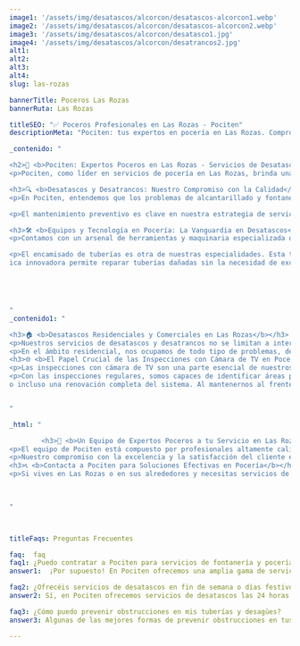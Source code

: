 ```yaml
---
image1: '/assets/img/desatascos/alcorcon/desatascos-alcorcon1.webp'
image2: '/assets/img/desatascos/alcorcon/desatascos-alcorcon2.webp'
image3: '/assets/img/desatascos/alcorcon/desatasco1.jpg'
image4: '/assets/img/desatascos/alcorcon/desatrancos2.jpg'
alt1:
alt2:
alt3:
alt4:
slug: las-rozas

bannerTitle: Poceros Las Rozas
bannerRuta: Las Rozas

titleSEO: "✅ Poceros Profesionales en Las Rozas - Pociten"
descriptionMeta: "Pociten: tus expertos en pocería en Las Rozas. Compromiso con la calidad y mejoramos tu presupuesto. Llámanos al 647 37 67 82 📱."

_contenido: "

<h2>🚰 <b>Pociten: Expertos Poceros en Las Rozas - Servicios de Desatascos y Desatrancos Profesionales</b></h2>
<p>Pociten, como líder en servicios de pocería en Las Rozas, brinda una gama extensa de soluciones que cubren desde desatascos de emergencia 24 horas hasta mantenimientos periódicos de fosas sépticas y sistemas de alcantarillado. Nuestro equipo, formado por expertos poceros altamente capacitados, se dedica a ofrecer servicios de la más alta calidad en Las Rozas y sus alrededores, adaptándose a las necesidades específicas de cada cliente, ya sean residenciales, comerciales o industriales.</p>

<h3>🔍 <b>Desatascos y Desatrancos: Nuestro Compromiso con la Calidad</b></h3>
<p>En Pociten, entendemos que los problemas de alcantarillado y fontanería requieren una atención rápida y eficaz. Por ello, nos comprometemos a proporcionar soluciones inmediatas y duraderas, utilizando las técnicas más avanzadas y equipamiento de última generación. Nuestros servicios incluyen la limpieza profunda y desatascos de tuberías, bajantes, arquetas, y más, asegurando el correcto funcionamiento de toda la red de saneamiento.</p>

<p>El mantenimiento preventivo es clave en nuestra estrategia de servicios, permitiendo a nuestros clientes evitar problemas mayores en el futuro. Realizamos inspecciones regulares utilizando cámaras de TV de alta definición, que nos permiten detectar cualquier anomalía o bloqueo en las tuberías, alcantarillados y fosas sépticas. Este enfoque preventivo no solo ahorra costos a largo plazo sino que también mantiene el buen funcionamiento de las instalaciones de saneamiento.</p>

<h3>🛠️ <b>Equipos y Tecnología en Pocería: La Vanguardia en Desatascos</b></h3>
<p>Contamos con un arsenal de herramientas y maquinaria especializada que nos permite abordar cualquier desafío en el ámbito de los desatascos y desatrancos. Nuestros camiones cuba, equipados con sistemas de agua a alta presión, son fundamentales para realizar limpiezas profundas y eficientes en alcantarillados y tuberías. Además, nuestras cámaras de inspección por TV nos facilitan un diagnóstico preciso de las condiciones internas de las tuberías, permitiéndonos identificar rápidamente el origen de los atascos o fugas.</p>

<p>El encamisado de tuberías es otra de nuestras especialidades. Esta técn
ica innovadora permite reparar tuberías dañadas sin la necesidad de excavaciones disruptivas, ofreciendo una solución menos invasiva y más rápida. Es ideal para tuberías en áreas de difícil acceso o en zonas donde las obras tradicionales serían problemáticas. Esta técnica no solo es eficiente en términos de tiempo y costos, sino que también es más sostenible y respetuosa con el medio ambiente.</p>





"
_contenido1: "

<h3>🏠 <b>Desatascos Residenciales y Comerciales en Las Rozas</b></h3>
<p>Nuestros servicios de desatascos y desatrancos no se limitan a intervenciones de emergencia; también ofrecemos soluciones a largo plazo para residencias y empresas en Las Rozas. Entendemos que cada edificio tiene sus propios retos y requerimientos únicos. Por eso, trabajamos estrechamente con nuestros clientes para desarrollar planes de mantenimiento personalizados que aseguren la eficiencia y durabilidad de sus sistemas de fontanería y alcantarillado.</p>
<p>En el ámbito residencial, nos ocupamos de todo tipo de problemas, desde atascos en fregaderos y bañeras hasta complicaciones más serias en las líneas principales de drenaje. En el sector comercial e industrial, nuestros servicios abarcan desde la limpieza de grandes alcantarillados hasta el mantenimiento preventivo de complejas redes de saneamiento. Nuestro objetivo es garantizar que las operaciones de nuestros clientes comerciales no se vean interrumpidas por problemas de fontanería o alcantarillado.</p>
<h3>🌐 <b>El Papel Crucial de las Inspecciones con Cámara de TV en Pocería</b></h3>
<p>Las inspecciones con cámara de TV son una parte esencial de nuestros servicios. Esta tecnología nos permite no solo localizar el origen de los problemas de manera rápida y precisa, sino también evaluar el estado general de las tuberías y alcantarillados. Las imágenes en alta resolución nos proporcionan información valiosa que es crucial para la planificación de reparaciones, mantenimiento o renovaciones. Además, estas inspecciones son fundamentales para identificar posibles problemas futuros, permitiendo a nuestros clientes tomar medidas preventivas antes de que se conviertan en emergencias.</p>
<p>Con las inspecciones regulares, somos capaces de identificar áreas problemáticas como acumulaciones de residuos, raíces invasoras, grietas o daños estructurales. Esta información es vital para determinar la mejor estrategia de intervención, ya sea una limpieza, reparación
o incluso una renovación completa del sistema. Al mantenernos al frente de la tecnología y las técnicas en la industria de la pocería, garantizamos a nuestros clientes en Las Rozas un servicio que no solo resuelve los problemas actuales sino que también previene futuros inconvenientes.</p>


"

_html: "

        <h3>👷 <b>Un Equipo de Expertos Poceros a tu Servicio en Las Rozas</b></h3>
<p>El equipo de Pociten está compuesto por profesionales altamente calificados y experimentados. Cada miembro de nuestro equipo recibe formación continua, lo que nos permite estar al tanto de las últimas tendencias y tecnologías en el mundo de la pocería. Este enfoque en la capacitación y el desarrollo asegura que nuestros clientes reciban siempre el mejor servicio posible, basado en conocimientos actualizados y prácticas de vanguardia.</p>
<p>Nuestro compromiso con la excelencia y la satisfacción del cliente es lo que nos ha llevado a ser una de las empresas de pocería más respetadas en Las Rozas. Entendemos que los problemas de fontanería y alcantarillado pueden ser estresantes y disruptivos, por eso nos esforzamos por ofrecer un servicio que no solo sea efectivo sino también amigable y comprensivo. Nos enorgullece construir relaciones duraderas con nuestros clientes, basadas en la confianza y el respeto mutuo.</p>
<h3>📞 <b>Contacta a Pociten para Soluciones Efectivas en Pocería</b></h3>
<p>Si vives en Las Rozas o en sus alrededores y necesitas servicios de pocería, ya sean desatascos de emergencia, mantenimiento de fosas sépticas, inspecciones con cámara de TV o cualquier otra necesidad relacionada con el alcantarillado y la fontanería, no dudes en contactar a Pociten. Nuestro equipo está listo para proporcionarte soluciones efectivas, rápidas y a precios competitivos. Llámanos o escríbenos para obtener un presupuesto sin compromiso y descubre por qué somos la elección preferida en Las Rozas para servicios de pocería y fontanería.</p>

        
	    
"



titleFaqs: Preguntas Frecuentes

faq:  faq
faq1: ¿Puedo contratar a Pociten para servicios de fontanería y pocería?
answer1:  ¡Por supuesto! En Pociten ofrecemos una amplia gama de servicios de fontanería y pocería en Las Rozas, además de nuestros servicios de desatascos.

faq2: ¿Ofrecéis servicios de desatascos en fin de semana o días festivos?
answer2: Sí, en Pociten ofrecemos servicios de desatascos las 24 horas del día, los 7 días de la semana, incluyendo fin de semana y días festivos.

faq3: ¿Cómo puedo prevenir obstrucciones en mis tuberías y desagües?
answer3: Algunas de las mejores formas de prevenir obstrucciones en tus tuberías y desagües incluyen evitar arrojar objetos sólidos por el desagüe, utilizar productos de limpieza adecuados y realizar mantenimiento regular en tus tuberías y desagües.

---
```

